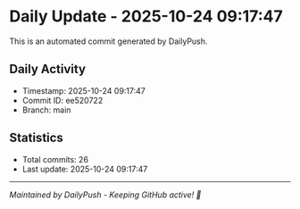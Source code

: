 # Daily Update - 2025-10-24 09:17:47

This is an automated commit generated by DailyPush.

## Daily Activity
- Timestamp: 2025-10-24 09:17:47
- Commit ID: ee520722
- Branch: main

## Statistics
- Total commits: 26
- Last update: 2025-10-24 09:17:47

---
*Maintained by DailyPush - Keeping GitHub active! 🚀*
